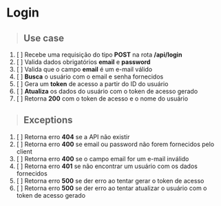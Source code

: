 # Login

> ## Use case

1. [ ] Recebe uma requisição do tipo **POST** na rota **/api/login**
2. [ ] Valida dados obrigatórios **email** e **password**
3. [ ] Valida que o campo **email** é um e-mail válido
4. [ ] **Busca** o usuário com o email e senha fornecidos
5. [ ] Gera um **token** de acesso a partir do ID do usuário
6. [ ] **Atualiza** os dados do usuário com o token de acesso gerado
7. [ ] Retorna **200** com o token de acesso e o nome do usuário

> ## Exceptions

1. [ ] Retorna erro **404** se a API não existir
2. [ ] Retorna erro **400** se email ou password não forem fornecidos pelo client
3. [ ] Retorna erro **400** se o campo email for um e-mail inválido
4. [ ] Retorna erro **401** se não encontrar um usuário com os dados fornecidos
5. [ ] Retorna erro **500** se der erro ao tentar gerar o token de acesso
6. [ ] Retorna erro **500** se der erro ao tentar atualizar o usuário com o token de acesso gerado
